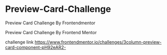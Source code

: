 # Preview-Card-Challenge
Preview Card Challenge By Frontendmentor

Preview Card Challenge By Frontend Mentor

challenge link https://www.frontendmentor.io/challenges/3column-preview-card-component-pH92eAR2-
